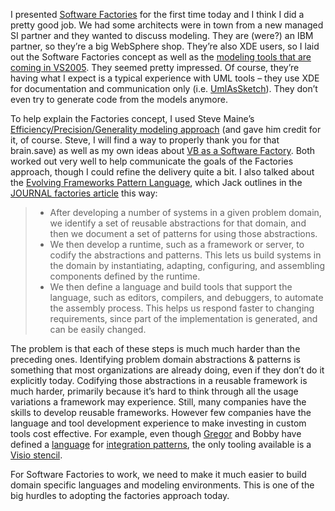 I presented [Software
Factories](http://msdn.microsoft.com/architecture/overview/softwarefactories/)
for the first time today and I think I did a pretty good job. We had
some architects were in town from a new managed SI partner and they
wanted to discuss modeling. They are (were?) an IBM partner, so they’re
a big WebSphere shop. They’re also XDE users, so I laid out the Software
Factories concept as well as the [modeling tools that are coming in
VS2005](http://msdn.microsoft.com/msdnmag/issues/04/07/whitehorse/default.aspx).
They seemed pretty impressed. Of course, they’re having what I expect is
a typical experience with UML tools – they use XDE for documentation and
communication only (i.e.
[UmlAsSketch](http://www.martinfowler.com/bliki/UmlAsSketch.html)). They
don’t even try to generate code from the models anymore.

To help explain the Factories concept, I used Steve Maine’s
[Efficiency/Precision/Generality modeling
approach](http://hyperthink.net/blog/PermaLink,guid,6a264d60-3652-4662-bfff-77bdc3ebf2b2.aspx)
(and gave him credit for it, of course. Steve, I will find a way to
properly thank you for that brain.save) as well as my own ideas about
[VB as a Software
Factory](http://devhawk.net/2004/08/29/the-most-popular-modeling-environment-ever-so-far/).
Both worked out very well to help communicate the goals of the Factories
approach, though I could refine the delivery quite a bit. I also talked
about the [Evolving Frameworks Pattern
Language](http://st-www.cs.uiuc.edu/users/droberts/evolve.html), which
Jack outlines in the [JOURNAL factories
article](http://msdn.microsoft.com/architecture/overview/softwarefactories/default.aspx?pull=/library/en-us/dnmaj/html/aj3softfac.asp)
this way:

> -   After developing a number of systems in a given problem domain, we
>     identify a set of reusable abstractions for that domain, and then
>     we document a set of patterns for using those abstractions.
> -   We then develop a runtime, such as a framework or server, to
>     codify the abstractions and patterns. This lets us build systems
>     in the domain by instantiating, adapting, configuring, and
>     assembling components defined by the runtime.
> -   We then define a language and build tools that support the
>     language, such as editors, compilers, and debuggers, to automate
>     the assembly process. This helps us respond faster to changing
>     requirements, since part of the implementation is generated, and
>     can be easily changed.

The problem is that each of these steps is much much harder than the
preceding ones. Identifying problem domain abstractions & patterns is
something that most organizations are already doing, even if they don’t
do it explicitly today. Codifying those abstractions in a reusable
framework is much harder, primarily because it’s hard to think through
all the usage variations a framework may experience. Still, many
companies have the skills to develop reusable frameworks. However few
companies have the language and tool development experience to make
investing in custom tools cost effective. For example, even though
[Gregor](http://www.eaipatterns.com/gregor.html) and Bobby have defined
a [language](http://www.eaipatterns.com/Introduction.html) for
[integration patterns](http://www.eaipatterns.com/), the only tooling
available is a [Visio
stencil](http://www.eaipatterns.com/downloads.html).

For Software Factories to work, we need to make it much easier to build
domain specific languages and modeling environments. This is one of the
big hurdles to adopting the factories approach today.
